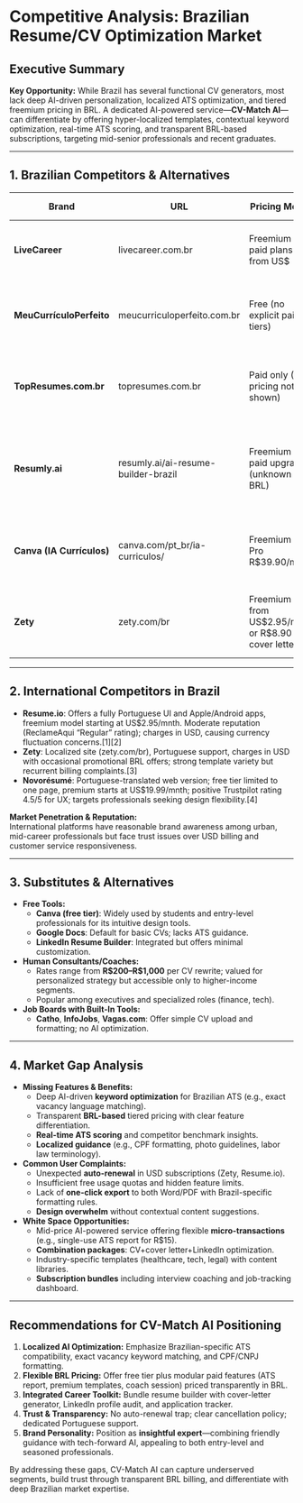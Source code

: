 # Competitive Analysis: Brazilian Resume/CV Optimization Market

## Executive Summary  
**Key Opportunity:** While Brazil has several functional CV generators, most lack deep AI-driven personalization, localized ATS optimization, and tiered freemium pricing in BRL. A dedicated AI-powered service—**CV-Match AI**—can differentiate by offering hyper-localized templates, contextual keyword optimization, real-time ATS scoring, and transparent BRL-based subscriptions, targeting mid-senior professionals and recent graduates.

***

## 1. Brazilian Competitors & Alternatives  

| Brand                   | URL                                        | Pricing Model                         | Key Features                                                         | Brand Personality      | User Pain Points                           | Positioning                         |
|-------------------------|--------------------------------------------|---------------------------------------|----------------------------------------------------------------------|------------------------|---------------------------------------------|--------------------------------------|
| **LiveCareer**          | livecareer.com.br                          | Freemium – paid plans from US\$        | Guided wizard, expert tips, PDF/Word export                          | Professional & helpful | Limited template variety; paywall surprises | General jobseekers; ease of use      |
| **MeuCurrículoPerfeito**| meucurriculoperfeito.com.br                | Free (no explicit paid tiers)         | 100+ templates; prewritten suggestions; spell-checker                | Friendly & accessible  | No AI; basic formatting; lack advanced export options | Novices; first-time applicants      |
| **TopResumes.com.br**   | topresumes.com.br                          | Paid only (BRL pricing not shown)     | Professional writing by certified experts; consultation & revisions  | Premium & expert       | High cost; turnaround time                  | Senior professionals; executive CVs  |
| **Resumly.ai**          | resumly.ai/ai-resume-builder-brazil        | Freemium – paid upgrades (unknown BRL) | AI-optimized for Brazil ATS; local best practices; one-click build    | Tech-forward & modern  | Unclear pricing; limited free usage quota    | Tech roles; mid-level professionals  |
| **Canva (IA Currículos)**| canva.com/pt_br/ia-curriculos/            | Freemium – Pro R\$39.90/mnth           | AI text suggester; drag-and-drop editor; template library            | Creative & vibrant     | Over-simplified text suggestions; design overload | Creatives; students; general users   |
| **Zety**                | zety.com/br                                | Freemium – from US\$2.95/mnth or R\$8.90 for cover letter | ATS-friendly; real-time feedback; mobile apps                        | Professional & modern | Confusing auto-renewal; date formatting UX issues | Global users; Brazilian market via Portuguese site |

***

## 2. International Competitors in Brazil  
- **Resume.io**: Offers a fully Portuguese UI and Apple/Android apps, freemium model starting at US\$2.95/mnth. Moderate reputation (ReclameAqui “Regular” rating); charges in USD, causing currency fluctuation concerns.[1][2]
- **Zety**: Localized site (zety.com/br), Portuguese support, charges in USD with occasional promotional BRL offers; strong template variety but recurrent billing complaints.[3]
- **Novorésumé**: Portuguese-translated web version; free tier limited to one page, premium starts at US\$19.99/mnth; positive Trustpilot rating 4.5/5 for UX; targets professionals seeking design flexibility.[4]

**Market Penetration & Reputation:**  
International platforms have reasonable brand awareness among urban, mid-career professionals but face trust issues over USD billing and customer service responsiveness.  

***

## 3. Substitutes & Alternatives  
- **Free Tools:**  
  - **Canva (free tier)**: Widely used by students and entry-level professionals for its intuitive design tools.  
  - **Google Docs**: Default for basic CVs; lacks ATS guidance.  
  - **LinkedIn Resume Builder**: Integrated but offers minimal customization.  
- **Human Consultants/Coaches:**  
  - Rates range from **R\$200–R\$1,000** per CV rewrite; valued for personalized strategy but accessible only to higher-income segments.  
  - Popular among executives and specialized roles (finance, tech).  
- **Job Boards with Built-In Tools:**  
  - **Catho**, **InfoJobs**, **Vagas.com**: Offer simple CV upload and formatting; no AI optimization.

***

## 4. Market Gap Analysis  
- **Missing Features & Benefits:**  
  - Deep AI-driven **keyword optimization** for Brazilian ATS (e.g., exact vacancy language matching).  
  - Transparent **BRL-based** tiered pricing with clear feature differentiation.  
  - **Real-time ATS scoring** and competitor benchmark insights.  
  - **Localized guidance** (e.g., CPF formatting, photo guidelines, labor law terminology).  
- **Common User Complaints:**  
  - Unexpected **auto-renewal** in USD subscriptions (Zety, Resume.io).  
  - Insufficient free usage quotas and hidden feature limits.  
  - Lack of **one-click export** to both Word/PDF with Brazil-specific formatting rules.  
  - **Design overwhelm** without contextual content suggestions.  
- **White Space Opportunities:**  
  - Mid-price AI-powered service offering flexible **micro-transactions** (e.g., single-use ATS report for R\$15).  
  - **Combination packages**: CV+cover letter+LinkedIn optimization.  
  - Industry-specific templates (healthcare, tech, legal) with content libraries.  
  - **Subscription bundles** including interview coaching and job-tracking dashboard.

***

## Recommendations for CV-Match AI Positioning  
1. **Localized AI Optimization:** Emphasize Brazilian-specific ATS compatibility, exact vacancy keyword matching, and CPF/CNPJ formatting.  
2. **Flexible BRL Pricing:** Offer free tier plus modular paid features (ATS report, premium templates, coach session) priced transparently in BRL.  
3. **Integrated Career Toolkit:** Bundle resume builder with cover-letter generator, LinkedIn profile audit, and application tracker.  
4. **Trust & Transparency:** No auto-renewal trap; clear cancellation policy; dedicated Portuguese support.  
5. **Brand Personality:** Position as **insightful expert**—combining friendly guidance with tech-forward AI, appealing to both entry-level and seasoned professionals.  

By addressing these gaps, CV-Match AI can capture underserved segments, build trust through transparent BRL billing, and differentiate with deep Brazilian market expertise.

